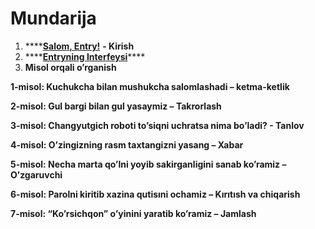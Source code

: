 # Mundarija

1. \*\*\*\*[**Salom, Entry!**](salom-entry.md) **- Kirish**
2. \*\*\*\*[**Entryning Interfeysi**](entryning-interfeysi.md)\*\*\*\*
3.  **Misol orqali o’rganish**

   **1-misol: Kuchukcha bilan mushukcha salomlashadi – ketma-ketlik**

   **2-misol: Gul bargi bilan gul yasaymiz – Takrorlash**

   **3-misol: Changyutgich roboti to’siqni uchratsa nima bo’ladi? - Tanlov**

   **4-misol: O’zingizning rasm taxtangizni yasang – Xabar**

   **5-misol: Necha marta qo’lni yoyib sakirganligini sanab ko’ramiz – O’zgaruvchi** 

   **6-misol: Parolni kiritib xazina qutisıni ochamiz – Kırıtısh va chiqarish**

   **7-misol: “Ko’rsichqon” o’yinini yaratib ko’ramiz – Jamlash**

